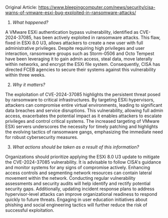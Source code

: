 Original Article: https://www.bleepingcomputer.com/news/security/cisa-warns-of-vmware-esxi-bug-exploited-in-ransomware-attacks/

1. *What happened?*

A VMware ESXi authentication bypass vulnerability, identified as CVE-2024-37085, has been actively exploited in ransomware attacks. This flaw, fixed in ESXi 8.0 U3, allows attackers to create a new user with full administrative privileges. Despite requiring high privileges and user interaction, ransomware groups such as Storm-0506 and Octo Tempest have been leveraging it to gain admin access, steal data, move laterally within networks, and encrypt the ESXi file system. Consequently, CISA has directed FCEB agencies to secure their systems against this vulnerability within three weeks.

2. *Why it matters?*

The exploitation of CVE-2024-37085 highlights the persistent threat posed by ransomware to critical infrastructures. By targeting ESXi hypervisors, attackers can compromise entire virtual environments, leading to significant data breaches and service disruptions. This vulnerability, allowing full admin access, exacerbates the potential impact as it enables attackers to escalate privileges and control critical systems. The increased targeting of VMware ESXi servers underscores the necessity for timely patching and highlights the evolving tactics of ransomware gangs, emphasizing the immediate need for robust cybersecurity measures.

3. *What actions should be taken as a result of this information?*

Organizations should prioritize applying the ESXi 8.0 U3 update to mitigate the CVE-2024-37085 vulnerability. It is advisable to follow CISA's guidance and monitor systems for any signs of compromise actively. Enhancing access controls and segmenting network resources can contain lateral movement within the network. Conducting regular vulnerability assessments and security audits will help identify and rectify potential security gaps. Additionally, updating incident response plans to address hypervisor-level attacks can improve organizational readiness to respond quickly to future threats. Engaging in user education initiatives about phishing and social engineering tactics will further reduce the risk of successful exploitation.